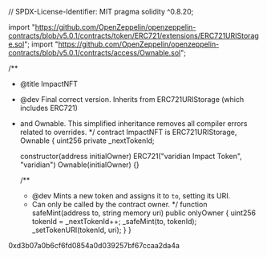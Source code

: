// SPDX-License-Identifier: MIT
pragma solidity ^0.8.20;

import "https://github.com/OpenZeppelin/openzeppelin-contracts/blob/v5.0.1/contracts/token/ERC721/extensions/ERC721URIStorage.sol";
import "https://github.com/OpenZeppelin/openzeppelin-contracts/blob/v5.0.1/contracts/access/Ownable.sol";

/**
 * @title ImpactNFT
 * @dev Final correct version. Inherits from ERC721URIStorage (which includes ERC721)
 * and Ownable. This simplified inheritance removes all compiler errors related to overrides.
 */
contract ImpactNFT is ERC721URIStorage, Ownable {
    uint256 private _nextTokenId;

    constructor(address initialOwner)
        ERC721("varidian Impact Token", "varidian")
        Ownable(initialOwner)
    {}

    /**
     * @dev Mints a new token and assigns it to `to`, setting its URI.
     * Can only be called by the contract owner.
     */
    function safeMint(address to, string memory uri) public onlyOwner {
        uint256 tokenId = _nextTokenId++;
        _safeMint(to, tokenId);
        _setTokenURI(tokenId, uri);
    }
}



0xd3b07a0b6cf6fd0854a0d039257bf67ccaa2da4a


